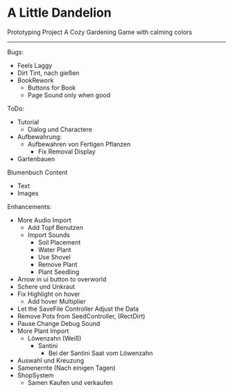 # A Little Dandelion
Prototyping Project
A Cozy Gardening Game with calming colors

---
Bugs:
- Feels Laggy
- Dirt Tint, nach gießen
- BookRework
  - Buttons for Book
  - Page Sound only when good


ToDo:
  - Tutorial
    - Dialog und Charactere
  - Aufbewahrung:
    - Aufbewahren von Fertigen Pflanzen
      - Fix Removal Display
  - Gartenbauen

Blumenbuch Content
- Text
- Images


Enhancements:
- More Audio Import
    - Add Topf Benutzen
    - Import Sounds
        - Soil Placement
        - Water Plant
        - Use Shovel
        - Remove Plant
        - Plant Seedling
- Arrow in ui button to overworld
- Schere und Unkraut
- Fix Highlight on hover
  - Add hover Multiplier
- Let the SaveFile Controller Adjust the Data
- Remove Pots from SeedController, (RectDirt)
- Pause Change Debug Sound
- More Plant Import
    - Löwenzahn (Weiß)
        - Santini
            - Bei der Santini Saat vom Löwenzahn
- Auswahl und Kreuzung
- Samenernte (Nach einigen Tagen)
- ShopSystem
  - Samen Kaufen und verkaufen